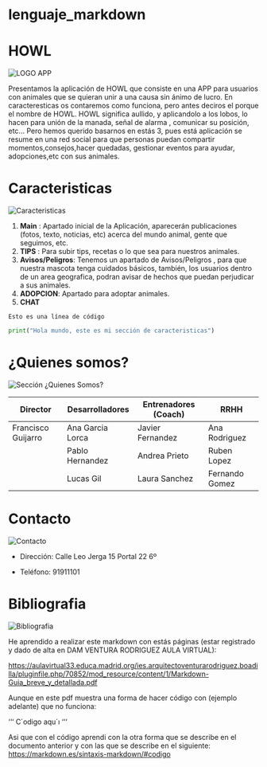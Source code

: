 # lenguaje_markdown

# HOWL 

![LOGO APP](https://i.ibb.co/4Sn6YCZ/2.png) <!-- Logo hecho con Canvas, que es gratuito, y el render del lobo lo he cogido de una web que se supone es Free JPG -->

Presentamos la aplicación de HOWL que consiste en una APP para usuarios con animales que se quieran unir a una causa sin ánimo de lucro.  En caracteresticas os contaremos como funciona, pero antes deciros el porque el nombre de HOWL. HOWL significa aullido, y aplicandolo a los lobos, lo hacen para unión de la manada, señal de alarma , comunicar su posición, etc... Pero hemos querido basarnos en estás 3, pues está aplicación se resume en una red social para que personas puedan compartir momentos,consejos,hacer quedadas, gestionar eventos para ayudar, adopciones,etc con sus animales. 





# Caracteristicas

![Caracteristicas](https://cdn.pixabay.com/photo/2016/11/02/05/32/block-1790607_1280.png) <!-- Foto que hace alusión a Caracteristicas (Licencia Creative Commons)-->


1. __Main__ : Apartado inicial de la Aplicación, aparecerán publicaciones (fotos, texto, noticias, etc) acerca del mundo animal, gente que seguimos, etc.
2. __TIPS__ : Para subir tips, recetas o lo que sea para nuestros animales.
3. __Avisos/Peligros__: Tenemos un apartado de Avisos/Peligros , para que nuestra mascota tenga cuidados básicos, también, los usuarios dentro de un area geografica, podran avisar de hechos que puedan perjudicar a sus animales. 
4. __ADOPCION__: Apartado para adoptar animales.
5. __CHAT__


`Esto es una línea de código`

~~~PYTHON
print("Hola mundo, este es mi sección de caracteristicas")
~~~

# ¿Quienes somos?

![Sección ¿Quienes Somos?](https://images.pexels.com/photos/163064/play-stone-network-networked-interactive-163064.jpeg?auto=compress&cs=tinysrgb&dpr=2&h=650&w=940) 


|       Director      |  Desarrolladores  | Entrenadores (Coach) |      RRHH     |
|       --------      |  ---------------  | -------------------- |      ----     |
|  Francisco Guijarro |  Ana Garcia Lorca | Javier Fernandez     | Ana Rodriguez |
|                     |  Pablo Hernandez  | Andrea Prieto        | Ruben Lopez   |
|                     |  Lucas Gil        | Laura Sanchez        | Fernando Gomez|

# Contacto

![Contacto](https://images.pexels.com/photos/33999/pexels-photo.jpg?auto=compress&cs=tinysrgb&dpr=2&h=650&w=940) 


* Dirección: Calle Leo Jerga 15 Portal 22 6º
+ Teléfono: 91911101

# Bibliografia
![Bibliografia](https://images.pexels.com/photos/1319854/pexels-photo-1319854.jpeg?auto=compress&cs=tinysrgb&dpr=2&h=650&w=940) 

He aprendido a realizar este markdown con estás páginas (estar registrado y dado de alta en DAM VENTURA RODRIGUEZ AULA VIRTUAL):

<https://aulavirtual33.educa.madrid.org/ies.arquitectoventurarodriguez.boadilla/pluginfile.php/70852/mod_resource/content/1/Markdown-Guia_breve_y_detallada.pdf>

Aunque en este pdf muestra una forma de hacer código con (ejemplo adelante) que no funciona:

‘‘‘
C´odigo
aqu´ı
‘‘‘


Asi que con el código aprendi con la otra forma que se describe en el documento anterior y con las que se describe en el siguiente:
https://markdown.es/sintaxis-markdown/#codigo



